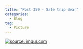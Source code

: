 ```yaml
---
title: "Post 359 - Safe trip dear"
categories:
  - Blog
tag:
  - Picture
---
```



<a href="https://imgur.com/fkvw1gE"><img src="https://i.imgur.com/fkvw1gE.jpg" title="source: imgur.com" /></a>

<script src="https://utteranc.es/client.js"
        repo="serendipityinlife/serendipityinlife.github.io"
        issue-term="pathname"
        theme="github-light"
        crossorigin="anonymous"
        async>
</script>

